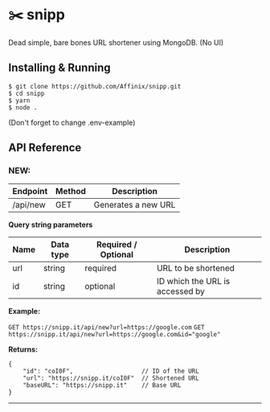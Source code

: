 # ✂️ snipp
Dead simple, bare bones URL shortener using MongoDB. (No UI)

## Installing & Running
```
$ git clone https://github.com/Affinix/snipp.git
$ cd snipp
$ yarn
$ node .
```

(Don't forget to change .env-example)

## API Reference

### NEW:

| Endpoint | Method | Description         |
|----------|--------|---------------------|
| /api/new | GET    | Generates a new URL |

**Query string parameters**

| Name | Data type | Required / Optional | Description                      |
|------|-----------|---------------------|----------------------------------|
| url  | string    | required            | URL to be shortened              |
| id   | string    | optional            | ID which the URL is accessed by  |

**Example:**

`GET https://snipp.it/api/new?url=https://google.com`
`GET https://snipp.it/api/new?url=https://google.com&id="google"`

**Returns:**

```
{
    "id": "coI0F",                   // ID of the URL
    "url": "https://snipp.it/coI0F"  // Shortened URL
    "baseURL": "https://snipp.it"    // Base URL
}
```
---------------
